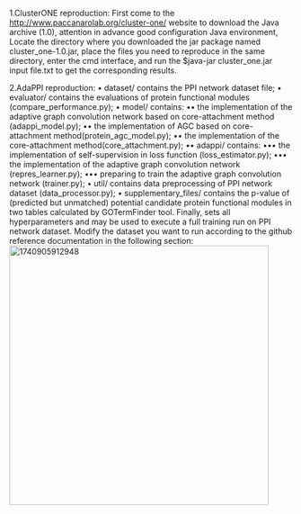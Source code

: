 1.ClusterONE reproduction: 
First come to the http://www.paccanarolab.org/cluster-one/ website to download the Java archive (1.0), attention in advance good configuration Java environment, Locate the directory where you downloaded the jar package named cluster_one-1.0.jar, place the files you need to reproduce in the same directory, enter the cmd interface, and run the $java-jar cluster_one.jar input file.txt to get the corresponding results.

2.AdaPPI reproduction: 
•	dataset/ contains the PPI network dataset file;
•	evaluator/ contains the evaluations of protein functional modules (compare_performance.py);
•	model/ contains:
  ••	the implementation of the adaptive graph convolution network based on core-attachment method (adappi_model.py);
  ••	the implementation of AGC based on core-attachment method(protein_agc_model.py);
  ••	the implementation of the core-attachment method(core_attachment.py);
  ••	adappi/ contains:
    •••	the implementation of self-supervision in loss function (loss_estimator.py);
    •••	the implementation of the adaptive graph convolution network (repres_learner.py);
    •••	preparing to train the adaptive graph convolution network (trainer.py);
•	util/ contains data preprocessing of PPI network dataset (data_processor.py);
•	supplementary_files/ contains the p-value of (predicted but unmatched) potential candidate protein functional modules in two tables calculated by GOTermFinder tool.
Finally, sets all hyperparameters and may be used to execute a full training run on PPI network dataset.
Modify the dataset you want to run according to the github reference documentation in the following section:
<img width="461" alt="1740905912948" src="https://github.com/user-attachments/assets/ac1d6d50-38f9-48be-b98d-d8c5d89d6bb0" />

